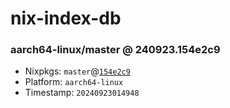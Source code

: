 # nix-index-db
### aarch64-linux/master @ 240923.154e2c9
- Nixpkgs: `master`@[`154e2c9`](https://github.com/NixOS/nixpkgs/commit/154e2c9da04847ca8090dde074b20d1aaae955c4)
- Platform: `aarch64-linux`
- Timestamp: `20240923014948`
